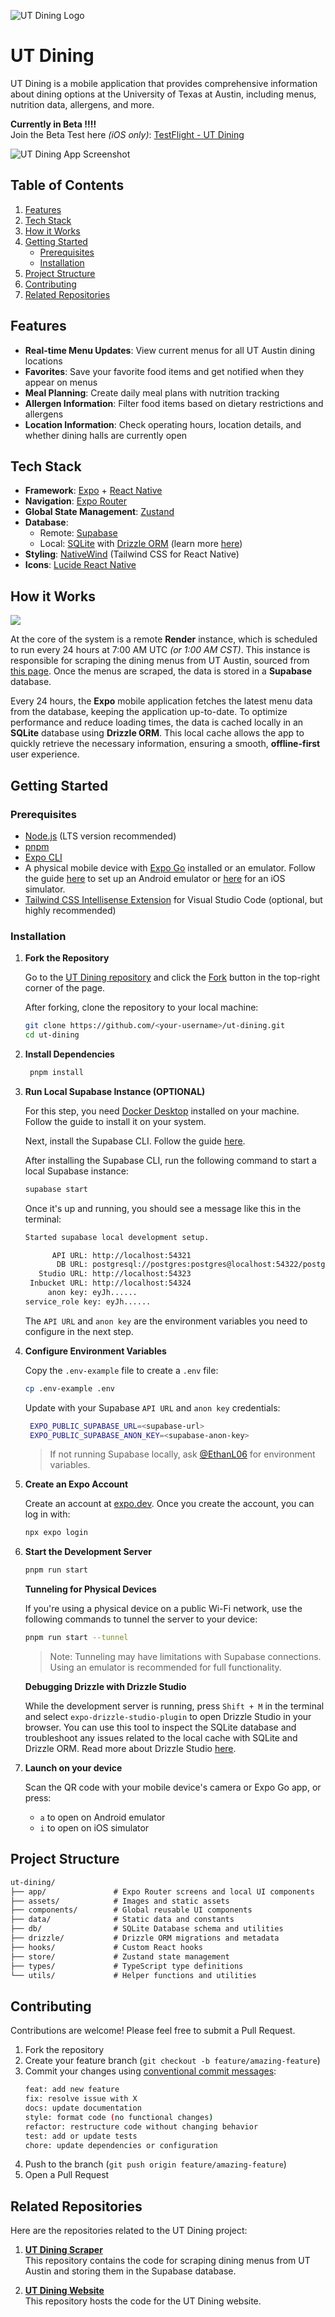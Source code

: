 ![UT Dining Logo](https://github.com/user-attachments/assets/21c5d1d5-e0c2-41d6-b171-79f8364bd050)

# UT Dining

UT Dining is a mobile application that provides comprehensive information about dining options at the University of Texas at Austin, including menus, nutrition data, allergens, and more.

**Currently in Beta ‼️‼️**<br/>
Join the Beta Test here *(iOS only)*: [TestFlight - UT Dining](https://testflight.apple.com/join/y3FUJUqN)



![UT Dining App Screenshot](https://github.com/user-attachments/assets/f095381b-b850-4c99-9748-8b4864226af4)

## Table of Contents

1. [Features](#features)
2. [Tech Stack](#tech-stack)
3. [How it Works](#how-it-works)
4. [Getting Started](#getting-started)
   - [Prerequisites](#prerequisites)
   - [Installation](#installation)
5. [Project Structure](#project-structure)
6. [Contributing](#contributing)
7. [Related Repositories](#related-repositories)

## Features

- **Real-time Menu Updates**: View current menus for all UT Austin dining locations
- **Favorites**: Save your favorite food items and get notified when they appear on menus
- **Meal Planning**: Create daily meal plans with nutrition tracking
- **Allergen Information**: Filter food items based on dietary restrictions and allergens
- **Location Information**: Check operating hours, location details, and whether dining halls are currently open

## Tech Stack

- **Framework**: [Expo](https://expo.dev/) + [React Native](https://reactnative.dev/)
- **Navigation**: [Expo Router](https://docs.expo.dev/router/introduction/)
- **Global State Management**: [Zustand](https://github.com/pmndrs/zustand)
- **Database**:
  - Remote: [Supabase](https://supabase.com/)
  - Local: [SQLite](https://docs.expo.dev/versions/latest/sdk/sqlite/) with [Drizzle ORM](https://orm.drizzle.team/) (learn more [here](https://expo.dev/blog/modern-sqlite-for-react-native-apps))
- **Styling**: [NativeWind](https://www.nativewind.dev/) (Tailwind CSS for React Native)
- **Icons**: [Lucide React Native](https://lucide.dev/guide/packages/lucide-react-native)

## How it Works

<img src="https://github.com/user-attachments/assets/f1264b22-d0ad-44e8-9342-ec53ec94d37b"><br>

At the core of the system is a remote **Render** instance, which is scheduled to run every 24 hours at 7:00 AM UTC _(or 1:00 AM CST)_. This instance is responsible for scraping the dining menus from UT Austin, sourced from [this page](https://hf-foodpro.austin.utexas.edu/foodpro/location.aspx). Once the menus are scraped, the data is stored in a **Supabase** database.

Every 24 hours, the **Expo** mobile application fetches the latest menu data from the database, keeping the application up-to-date. To optimize performance and reduce loading times, the data is cached locally in an **SQLite** database using **Drizzle ORM**. This local cache allows the app to quickly retrieve the necessary information, ensuring a smooth, **offline-first** user experience.

## Getting Started

### Prerequisites

- [Node.js](https://nodejs.org/) (LTS version recommended)
- [pnpm](https://pnpm.io/installation)
- [Expo CLI](https://docs.expo.dev/get-started/installation/)
- A physical mobile device with [Expo Go](https://expo.dev/client) installed or an emulator. Follow the guide [here](https://docs.expo.dev/workflow/android-studio-emulator/) to set up an Android emulator or [here](https://docs.expo.dev/workflow/ios-simulator/) for an iOS simulator.
- [Tailwind CSS Intellisense Extension](https://marketplace.visualstudio.com/items?itemName=bradlc.vscode-tailwindcss) for Visual Studio Code (optional, but highly recommended)

### Installation

1. **Fork the Repository**

   Go to the [UT Dining repository](https://github.com/EthanL06/ut-dining.git) and click the [Fork](https://github.com/EthanL06/ut-dining/fork) button in the top-right corner of the page.

   After forking, clone the repository to your local machine:

   ```sh
   git clone https://github.com/<your-username>/ut-dining.git
   cd ut-dining
   ```

2. **Install Dependencies**

   ```sh
    pnpm install

   ```

3. **Run Local Supabase Instance (OPTIONAL)**

   For this step, you need [Docker Desktop](https://docs.docker.com/desktop/) installed on your machine. Follow the guide to install it on your system.

   Next, install the Supabase CLI. Follow the guide [here](https://supabase.com/docs/guides/local-development/cli/getting-started?queryGroups=platform&platform=macos#installing-the-supabase-cli).

   After installing the Supabase CLI, run the following command to start a local Supabase instance:

   ```sh
   supabase start
   ```

   Once it's up and running, you should see a message like this in the terminal:

   ```sh
   Started supabase local development setup.

         API URL: http://localhost:54321
          DB URL: postgresql://postgres:postgres@localhost:54322/postgres
      Studio URL: http://localhost:54323
    Inbucket URL: http://localhost:54324
        anon key: eyJh......
   service_role key: eyJh......
   ```

   The `API URL` and `anon key` are the environment variables you need to configure in the next step.

4. **Configure Environment Variables**

   Copy the `.env-example` file to create a `.env` file:

   ```sh
   cp .env-example .env
   ```

   Update with your Supabase `API URL` and `anon key` credentials:

   ```sh
    EXPO_PUBLIC_SUPABASE_URL=<supabase-url>
    EXPO_PUBLIC_SUPABASE_ANON_KEY=<supabase-anon-key>
   ```

   > If not running Supabase locally, ask [@EthanL06](https://github.com/EthanL06) for environment variables.

5. **Create an Expo Account**

   Create an account at [expo.dev](https://expo.dev). Once you create the account, you can log in with:

   ```sh
   npx expo login
   ```

6. **Start the Development Server**

   ```sh
   pnpm run start
   ```

   **Tunneling for Physical Devices**

   If you're using a physical device on a public Wi-Fi network, use the following commands to tunnel the server to your device:

   ```sh
   pnpm run start --tunnel
   ```

   > Note: Tunneling may have limitations with Supabase connections. Using an emulator is recommended for full functionality.

   **Debugging Drizzle with Drizzle Studio**
   
   While the development server is running, press `Shift + M` in the terminal and select `expo-drizzle-studio-plugin` to open Drizzle Studio in your browser. You can use this tool to inspect the SQLite database and troubleshoot any issues related to the local cache with SQLite and Drizzle ORM. Read more about Drizzle Studio [here](https://orm.drizzle.team/drizzle-studio/overview).

8. **Launch on your device**

   Scan the QR code with your mobile device's camera or Expo Go app, or press:

   - `a` to open on Android emulator
   - `i` to open on iOS simulator

## Project Structure

```txt
ut-dining/
├── app/               # Expo Router screens and local UI components
├── assets/            # Images and static assets
├── components/        # Global reusable UI components
├── data/              # Static data and constants
├── db/                # SQLite Database schema and utilities
├── drizzle/           # Drizzle ORM migrations and metadata
├── hooks/             # Custom React hooks
├── store/             # Zustand state management
├── types/             # TypeScript type definitions
└── utils/             # Helper functions and utilities
```

## Contributing

Contributions are welcome! Please feel free to submit a Pull Request.

1. Fork the repository
2. Create your feature branch (`git checkout -b feature/amazing-feature`)
3. Commit your changes using [conventional commit messages](https://www.conventionalcommits.org/):
   ```sh
   feat: add new feature
   fix: resolve issue with X
   docs: update documentation
   style: format code (no functional changes)
   refactor: restructure code without changing behavior
   test: add or update tests
   chore: update dependencies or configuration
   ```
4. Push to the branch (`git push origin feature/amazing-feature`)
5. Open a Pull Request

## Related Repositories

Here are the repositories related to the UT Dining project:

1. **[UT Dining Scraper](https://github.com/EthanL06/ut-dining-scraper)**<br>
   This repository contains the code for scraping dining menus from UT Austin and storing them in the Supabase database.

2. **[UT Dining Website](https://github.com/Longhorn-Developers/ut-dining-website)**<br>
   This repository hosts the code for the UT Dining website.
